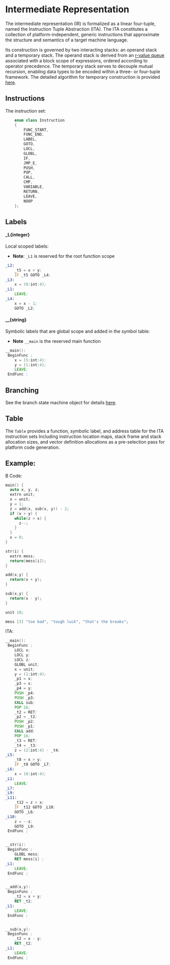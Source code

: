# Intermediate Representation

The intermediate representation (IR) is formalized as a linear four-tuple, named the Instruction Tuple Abstraction (ITA). The ITA constitutes a collection of platform-independent, generic instructions that approximate the structure and semantics of a target machine language.

Its construction is governed by two interacting stacks: an operand stack and a temporary stack. The operand stack is derived from an [r-value queue](https://github.com/jahan-addison/credence/blob/master/credence/queue.cc) associated with a block scope of expressions, ordered according to operator precedence. The temporary stack serves to decouple mutual recursion, enabling data types to be encoded within a three- or four-tuple framework. The detailed algorithm for temporary construction is provided [here](https://github.com/jahan-addison/credence/blob/edc637f9d41fa4a52a49351f273d8203030b559c/credence/ir/temp.cc#L521).


## Instructions

The instruction set:

```C++
    enum class Instruction
    {
        FUNC_START,
        FUNC_END,
        LABEL,
        GOTO,
        LOCL,
        GLOBL,
        IF,
        JMP_E,
        PUSH,
        POP,
        CALL,
        CMP,
        VARIABLE,
        RETURN,
        LEAVE,
        NOOP
    };
```

## Labels

#### _L{integer}

Local scoped labels:

* **Note**: `_L1` is reserved for the root function scope

```asm
_L2:
    _t5 = x > y;
    IF _t5 GOTO _L4;
_L3:
    x = (0:int:4);
_L1:
    LEAVE;
_L4:
    x = x - 1;
    GOTO _L2;
```


#### __{string}

Symbolic labels that are global scope and added in the symbol table:

* **Note** `__main` is the reserved main function

```asm
__main():
 BeginFunc ;
    x = (5:int:4);
    y = (1:int:4);
    LEAVE;
 EndFunc ;
```

## Branching

See the branch state machine object for details [here](https://github.com/jahan-addison/credence/blob/99d882fb813fe6964092f7ed7ac2f07b30c86cf8/credence/ir/ita.h#L369).


## Table

The `Table` provides a function, symbolic label, and address table for the ITA instruction sets Including instruction location maps, stack frame and stack allocation sizes, and vector definition allocations as a pre-selection pass for platform code generation.


## Example:

B Code:

```C
main() {
  auto x, y, z;
  extrn unit;
  x = unit;
  y = 1;
  z = add(x, sub(x, y)) - 2;
  if (x > y) {
    while(z > x) {
      z--;
    }
  }
  x = 0;
}

str(i) {
  extrn mess;
  return(mess[i]);
}

add(x,y) {
  return(x + y);
}

sub(x,y) {
  return(x - y);
}

unit 10;

mess [3] "too bad", "tough luck", "that's the breaks";

```

ITA:

```asm
__main():
 BeginFunc ;
    LOCL x;
    LOCL y;
    LOCL z;
    GLOBL unit;
    x = unit;
    y = (1:int:4);
    _p1 = x;
    _p3 = x;
    _p4 = y;
    PUSH _p4;
    PUSH _p3;
    CALL sub;
    POP 16;
    _t2 = RET;
    _p2 = _t2;
    PUSH _p2;
    PUSH _p1;
    CALL add;
    POP 16;
    _t3 = RET;
    _t4 = _t3;
    z = (2:int:4) - _t4;
_L5:
    _t8 = x > y;
    IF _t8 GOTO _L7;
_L6:
    x = (0:int:4);
_L1:
    LEAVE;
_L7:
_L9:
_L11:
    _t12 = z > x;
    IF _t12 GOTO _L10;
    GOTO _L6;
_L10:
    z = --z;
    GOTO _L9;
 EndFunc ;


__str(i):
 BeginFunc ;
    GLOBL mess;
    RET mess[i] ;
_L1:
    LEAVE;
 EndFunc ;


__add(x,y):
 BeginFunc ;
    _t2 = x + y;
    RET _t2;
_L1:
    LEAVE;
 EndFunc ;


__sub(x,y):
 BeginFunc ;
    _t2 = x - y;
    RET _t2;
_L1:
    LEAVE;
 EndFunc ;

```
